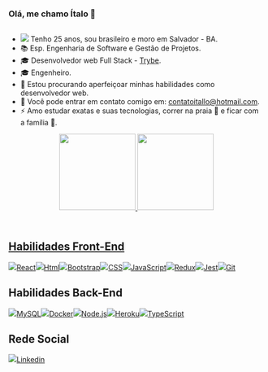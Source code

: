 ### Olá, me chamo Ítalo  👋
##

- <img src="https://img.icons8.com/emoji/20/000000/man-with-beard-light-skin-tone.png"/> Tenho 25 anos, sou brasileiro e moro em Salvador - BA.
- :books: Esp. Engenharia de Software e Gestão de Projetos.
-  :mortar_board: Desenvolvedor web Full Stack - [Trybe](https://www.betrybe.com/).
-  :mortar_board: Engenheiro.
- 👯 Estou procurando aperfeiçoar minhas habilidades como desenvolvedor web.
- :email: Você pode entrar em contato comigo em: contatoitallo@hotmail.com.
- ⚡ Amo estudar exatas e suas tecnologias, correr na praia :ocean: e ficar com a família :raised_hands:.
<header align="center">
  <a href="https://github.com/italo9">
  <img height="150em" src="https://github-readme-stats.vercel.app/api?username=italo9&show_icons=true&theme=light&include_all_commits=true&count_private=true"/>
  <img height="150em" src="https://github-readme-stats.vercel.app/api/top-langs/?username=italo9&layout=compact&langs_count=7&theme=light"/>
</header>

## Habilidades Front-End

[<img src="https://img.icons8.com/color/50/000000/react-native.png">React<img/>](https://pt-br.reactjs.org/)[<img src="https://img.icons8.com/color/50/000000/html-5--v1.png">Html<img/>](https://www.w3schools.com/html/)[<img src="https://img.icons8.com/color/50/000000/bootstrap.png">Bootstrap<img/>](https://getbootstrap.com/)[<img src="https://img.icons8.com/color/50/000000/css3.png">CSS<img/>](https://developer.mozilla.org/pt-BR/docs/Web/CSS)[<img src="https://img.icons8.com/color/50/000000/javascript--v1.png">JavaScript<img/>](https://blog.betrybe.com/javascript/)[<img src="https://img.icons8.com/color/50/000000/redux.png">Redux<img/>](https://redux.js.org/)[<img src="https://img.icons8.com/external-tal-revivo-color-tal-revivo/50/000000/external-jest-can-collect-code-coverage-information-from-entire-projects-logo-color-tal-revivo.png">Jest<img/>](https://jestjs.io/pt-BR/)[<img src="https://img.icons8.com/ios-filled/50/000000/git.png">Git<img/>](https://git-scm.com/)

## Habilidades Back-End
[<img src="https://img.icons8.com/color/50/000000/mysql--v1.png">MySQL<img/>](https://www.mysql.com/)[<img src="https://img.icons8.com/fluency/50/000000/docker.png">Docker<img/>](https://docs.docker.com/)[<img src="https://img.icons8.com/fluency/50/000000/node-js.png">Node.js<img/>](https://nodejs.org/en/docs/)[<img src="https://img.icons8.com/external-tal-revivo-color-tal-revivo/50/000000/external-heroku-is-a-cloud-platform-as-a-service-supporting-several-programming-languages-logo-color-tal-revivo.png">Heroku<img/>](https://www.heroku.com/)[<img src="https://img.icons8.com/fluency/48/000000/typescript.png">TypeScript<img/>](https://www.typescriptlang.org/docs/)

## Rede Social
[<img src="https://img.icons8.com/color/50/000000/linkedin.png">Linkedin<img/>](https://www.linkedin.com/in/%C3%ADtalolima9/)
